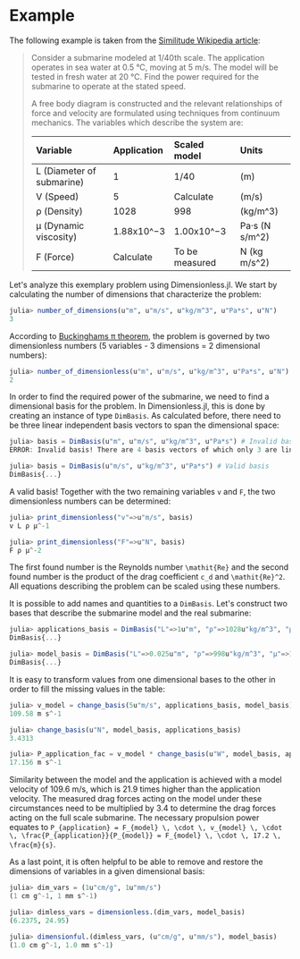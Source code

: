 # Example
The following example is taken from the [Similitude Wikipedia article](https://en.wikipedia.org/wiki/Similitude_(model)):

>Consider a submarine modeled at 1/40th scale. The application operates in sea water at 0.5 °C, moving at 5 m/s. The model will be tested in fresh water at 20 °C. Find the power required for the submarine to operate at the stated speed.
>
>A free body diagram is constructed and the relevant relationships of force and velocity are formulated using techniques from continuum mechanics. The variables which describe the system are:
>
> Variable                   | Application   | Scaled model      |Units
>:---------------------------|:--------------|:------------------|:--------------
> L (Diameter of submarine)  | 1             | 1/40              | (m)
> V (Speed)                  | 5             | Calculate         | (m/s)
> ρ (Density)                | 1028          | 998               | (kg/m^3)
> μ (Dynamic viscosity)      | 1.88x10^−3    | 1.00x10^−3        | Pa·s (N s/m^2)
> F (Force)                  | Calculate     | To be measured    |	N (kg m/s^2)

Let's analyze this exemplary problem using Dimensionless.jl. We start by calculating the number of dimensions that characterize the problem:

```julia
julia> number_of_dimensions(u"m", u"m/s", u"kg/m^3", u"Pa*s", u"N")
3
```

According to [Buckinghams π theorem](https://en.wikipedia.org/wiki/Buckingham_%CF%80_theorem), the problem is governed by two dimensionless numbers (5 variables - 3 dimensions = 2 dimensional numbers):
```julia
julia> number_of_dimensionless(u"m", u"m/s", u"kg/m^3", u"Pa*s", u"N")
2
```

In order to find the required power of the submarine, we need to find a dimensional basis for the problem. In Dimensionless.jl, this is done by creating an instance of type `DimBasis`. As calculated before, there need to be three linear independent basis vectors to span the dimensional space:
```julia
julia> basis = DimBasis(u"m", u"m/s", u"kg/m^3", u"Pa*s") # Invalid basis
ERROR: Invalid basis! There are 4 basis vectors of which only 3 are linear independent.

julia> basis = DimBasis(u"m/s", u"kg/m^3", u"Pa*s") # Valid basis
DimBasis{...}
```

A valid basis! Together with the two remaining variables ``v`` and ``F``, the two dimensionless numbers can be determined:
```julia
julia> print_dimensionless("v"=>u"m/s", basis)
v L ρ μ^-1

julia> print_dimensionless("F"=>u"N", basis)
F ρ μ^-2
```
The first found number is the Reynolds number ``\mathit{Re}`` and the second found number is the product of the drag coefficient ``c_d`` and ``\mathit{Re}^2``. All equations describing the problem can be scaled using these numbers.

It is possible to add names and quantities to a `DimBasis`. Let's construct two bases that describe the submarine model and the real submarine:
```julia
julia> applications_basis = DimBasis("L"=>1u"m", "ρ"=>1028u"kg/m^3", "μ"=>1.88e-3u"Pa*s")
DimBasis{...}

julia> model_basis = DimBasis("L"=>0.025u"m", "ρ"=>998u"kg/m^3", "μ"=>1e-3u"Pa*s")
DimBasis{...}
```

It is easy to transform values from one dimensional bases to the other in order to fill the missing values in the table:
```julia
julia> v_model = change_basis(5u"m/s", applications_basis, model_basis)
109.58 m s^-1

julia> change_basis(u"N", model_basis, applications_basis)
3.4313

julia> P_application_fac = v_model * change_basis(u"W", model_basis, applications_basis)
17.156 m s^-1
```

Similarity between the model and the application is achieved with a model velocity of 109.6 m/s, which is
21.9 times higher than the application velocity. The measured drag forces acting on the model under these circumstances need to be multiplied by 3.4 to determine the drag forces acting on the full scale submarine. The necessary propulsion power equates to ``P_{application} = F_{model} \, \cdot \, v_{model} \, \cdot \, \frac{P_{application}}{P_{model}} = F_{model} \, \cdot \, 17.2 \, \frac{m}{s}``.

As a last point, it is often helpful to be able to remove and restore the dimensions of variables in a given dimensional basis:
```julia
julia> dim_vars = (1u"cm/g", 1u"mm/s")
(1 cm g^-1, 1 mm s^-1)

julia> dimless_vars = dimensionless.(dim_vars, model_basis)
(6.2375, 24.95)

julia> dimensionful.(dimless_vars, (u"cm/g", u"mm/s"), model_basis)
(1.0 cm g^-1, 1.0 mm s^-1)
```
